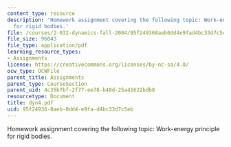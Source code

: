 ```yaml
---
content_type: resource
description: 'Homework assignment covering the following topic: Work-energy principle
  for rigid bodies.'
file: /courses/2-032-dynamics-fall-2004/95f249368aeb0dd4e9fad4bc33d7c5eb_dyn4.pdf
file_size: 96043
file_type: application/pdf
learning_resource_types:
- Assignments
license: https://creativecommons.org/licenses/by-nc-sa/4.0/
ocw_type: OCWFile
parent_title: Assignments
parent_type: CourseSection
parent_uid: 4c35b7bf-2f77-ee78-b40d-25a41622bdb8
resourcetype: Document
title: dyn4.pdf
uid: 95f24936-8aeb-0dd4-e9fa-d4bc33d7c5eb
---
```

Homework assignment covering the following topic: Work-energy principle for rigid bodies.